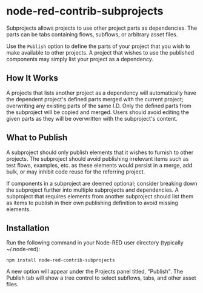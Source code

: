 # node-red-contrib-subprojects
Subprojects allows projects to use other project parts as dependencies. The
parts can be tabs containing flows, subflows, or arbitrary asset files.

Use the `Publish` option to define the parts of your project that you wish to
make available to other projects. A project that wishes to use the published
components may simply list your project as a dependency.

## How It Works
A projects that lists another project as a dependency will automatically have
the dependent project's defined parts merged with the current project;
overwriting any existing parts of the same I.D. Only the defined parts from the
subproject will be copied and merged. Users should avoid editing the given parts
as they will be overwritten with the subproject's content.

## What to Publish
A subproject should only publish elements that it wishes to furnish to other
projects. The subproject should avoid publishing irrelevant items such as test
flows, examples, etc. as these elements would persist in a merge, add bulk, or
may inhibit code reuse for the referring project.

If components in a subproject are deemed optional; consider breaking down the
subproject further into multiple subprojects and dependencies. A subproject that
requires elements from another subproject should list them as items to publish
in their own publishing definition to avoid missing elements.

## Installation
Run the following command in your Node-RED user directory (typically ~/.node-red):

    npm install node-red-contrib-subprojects

A new option will appear under the Projects panel titled, "Publish". The Publish
tab will show a tree control to select subflows, tabs, and other asset files.
